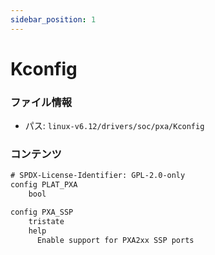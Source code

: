 ```yaml
---
sidebar_position: 1
---
```

# Kconfig

### ファイル情報

- パス: `linux-v6.12/drivers/soc/pxa/Kconfig`

### コンテンツ

```txt
# SPDX-License-Identifier: GPL-2.0-only
config PLAT_PXA
	bool

config PXA_SSP
	tristate
	help
	  Enable support for PXA2xx SSP ports

```

